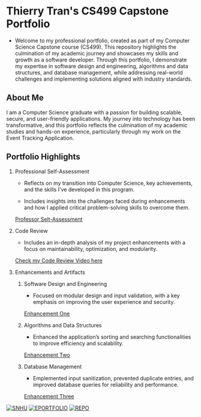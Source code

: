 # Thierry Tran's CS499 Capstone Portfolio

* Welcome to my professional portfolio, created as part of my Computer Science Capstone course (CS499). This repository highlights the culmination of my academic journey and showcases my skills and growth as a software developer. Through this portfolio, I demonstrate my expertise in software design and engineering, algorithms and data structures, and database management, while addressing real-world challenges and implementing solutions aligned with industry standards.

## About Me

I am a Computer Science graduate with a passion for building scalable, secure, and user-friendly applications. My journey into technology has been transformative, and this portfolio reflects the culmination of my academic studies and hands-on experience, particularly through my work on the Event Tracking Application.

## Portfolio Highlights

  1. Professional Self-Assessment
     
     * Reflects on my transition into Computer Science, key achievements, and the skills I've developed in this program.
       
     * Includes insights into the challenges faced during enhancements and how I applied critical problem-solving skills to overcome them.
    
      [Professor Selt-Assessment](https://github.com/thierrytuantran/CS499_CSCapStone/blob/main/ThierryTran_CS499_Seft_Assessment.pdf)
       
  2. Code Review
     
     * Includes an in-depth analysis of my project enhancements with a focus on maintainability, optimization, and modularity.
     
      [Check my Code Review Video here](https://www.youtube.com/watch?v=h7PXxI6ab0A)

       
  3. Enhancements and Artifacts
     
     1. Software Design and Engineering

        * Focused on modular design and input validation, with a key emphasis on improving the user experience and security.
       
        [Enhancement One](https://github.com/thierrytuantran/CS499_CSCapStone/tree/main/EnhancementOne_SoftwareDesign_Engineering)

     2. Algorithms and Data Structures

        * Enhanced the application’s sorting and searching functionalities to improve efficiency and scalability.
       
        [Enhancement Two](https://github.com/thierrytuantran/CS499_CSCapStone/tree/main/EnhancementTwo_Algorithms_DataStructure)
      
     3. Database Management
        
        * Emplemented input sanitization, prevented duplicate entries, and improved database queries for reliability and performance.
       
        [Enhancement Three](https://github.com/thierrytuantran/CS499_CSCapStone/tree/main/EnhancementThree_Database)
          
[![SNHU](https://img.shields.io/badge/SNHU-blue)](https://www.snhu.edu)
[![EPORTFOLIO](https://img.shields.io/badge/EPORTFOLIO-purple)](https://thierrytuantran.github.io/CS499_CSCapStone/)
[![REPO](https://img.shields.io/badge/CodeReview-red)](https://www.youtube.com/watch?v=h7PXxI6ab0A)

